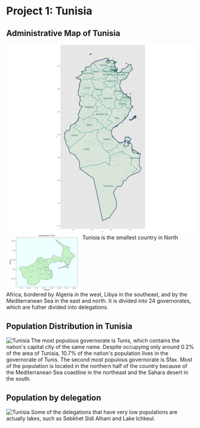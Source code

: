 # Project 1: Tunisia
## Administrative Map of Tunisia
<img src="Tunisia_adm_map.png" width="600"/> <img src="detail_map.png" width="200" align = "top"/> Tunisia is the smallest country in North Africa, bordered by Algeria in the west, Libya in the southeast, and by the Mediterranean Sea in the east and north. It is divided into 24 governorates, which are futher divided into delegations.

## Population Distribution in Tunisia
![Tunisia](https://theresareese.github.io/workshop/Tunisia.png)
The most populous governorate is Tunis, which contains the nation's capital city of the same name. Despite occupying only around 0.2% of the area of Tunisia, 10.7% of the nation's population lives in the governorate of Tunis. The second most populous governorate is Sfax. Most of the population is located in the northern half of the country because of the Mediterranean Sea coastline in the northeast and the Sahara desert in the south.

## Population by delegation
![Tunisia](https://theresareese.github.io/workshop/tun_adm2_pop.png)
Some of the delegations that have very low populations are actually lakes, such as Sebkhet Sidi Alhani and Lake Ichkeul.
